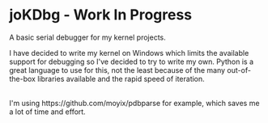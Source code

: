# joKDbg - Work In Progress
A basic serial debugger for my kernel projects.<br/>

I have decided to write my kernel on Windows which limits the available support for debugging so I've decided to try to write my own.
Python is a great language to use for this, not the least because of the many out-of-the-box libraries available and the rapid speed of iteration. 

<br/>
I'm using https://github.com/moyix/pdbparse for example, which saves me a lot of time and effort. 
